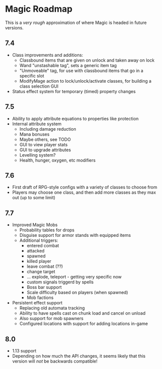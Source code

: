 # Magic Roadmap

This is a *very rough* approximation of where Magic is headed in future versions.

## 7.4

 - Class improvements and additions:
     - Classbound items that are given on unlock and taken away on lock
     - Wand "unstashable tag", sets a generic item tag
     - "Unmoveable" tag, for use with classbound items that go in a specific slot
     - ModifyMage action to lock/unlock/activate classes, for building a class selection GUI
 - Status effect system for temporary (timed) property changes

## 7.5

 - Ability to apply attribute equations to properties like protection
 - Internal attribute system
   - Including damage reduction
   - Mana bonuses
   - Maybe others, see TODO
   - GUI to view player stats
   - GUI to upgrade attributes
   - Levelling system? 
   - Health, hunger, oxygen, etc modifiers
 
## 7.6

 - First draft of RPG-style configs with a variety of classes to choose from
 - Players may choose one class, and then add more classes as they max out (up to some limit)
 
## 7.7

 - Improved Magic Mobs
   - Probability tables for drops
   - Disguise support for armor stands with equipped items
   - Additional triggers:
     - entered combat
     - attacked
     - spawned
     - killed player
     - leave combat (??)
     - change target
     - ... explode, teleport - getting very specific now
     - custom signals triggerd by spells
     - Boss bar support 
     - Scale difficulty based on players (when spawned)
     - Mob factions
 - Persistent effect support
   - Replacing old automata tracking
   - Ability to have spells cast on chunk load and cancel on unload
   - Also support for mob spawners
   - Configured locations with support for adding locations in-game

## 8.0
 
 - 1.13 support
 - Depending on how much the API changes, it seems likely that this version will *not* be backwards compatible!